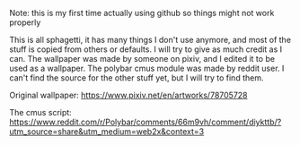 Note: this is my first time actually using github so things might not work properly

This is all sphagetti, it has many things I don't use anymore, and most of the stuff is copied from others or defaults. I will try to give as much credit as I can. The wallpaper was made by someone on pixiv, and I edited it to be used as a wallpaper. The polybar cmus module was made by reddit user. I can't find the source for the other stuff yet, but I will try to find them. 

Original wallpaper: https://www.pixiv.net/en/artworks/78705728

The cmus script: https://www.reddit.com/r/Polybar/comments/66m9vh/comment/diykttb/?utm_source=share&utm_medium=web2x&context=3
